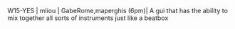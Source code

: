 W15-YES | mliou | GabeRome,maperghis (6pm)| A gui that has the ability to mix together all sorts of instruments just like a beatbox
